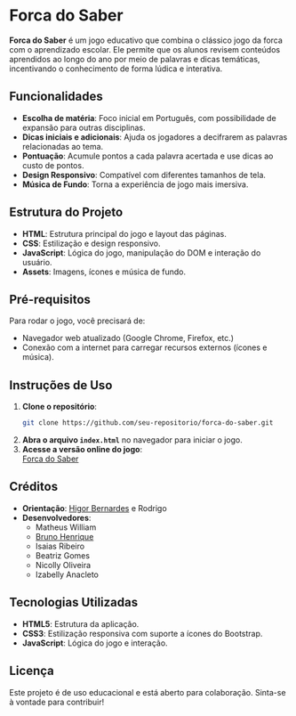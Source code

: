 # Forca do Saber

**Forca do Saber** é um jogo educativo que combina o clássico jogo da forca com o aprendizado escolar. Ele permite que os alunos revisem conteúdos aprendidos ao longo do ano por meio de palavras e dicas temáticas, incentivando o conhecimento de forma lúdica e interativa.

## Funcionalidades

- **Escolha de matéria**: Foco inicial em Português, com possibilidade de expansão para outras disciplinas.
- **Dicas iniciais e adicionais**: Ajuda os jogadores a decifrarem as palavras relacionadas ao tema.
- **Pontuação**: Acumule pontos a cada palavra acertada e use dicas ao custo de pontos.
- **Design Responsivo**: Compatível com diferentes tamanhos de tela.
- **Música de Fundo**: Torna a experiência de jogo mais imersiva.

## Estrutura do Projeto

- **HTML**: Estrutura principal do jogo e layout das páginas.
- **CSS**: Estilização e design responsivo.
- **JavaScript**: Lógica do jogo, manipulação do DOM e interação do usuário.
- **Assets**: Imagens, ícones e música de fundo.

## Pré-requisitos

Para rodar o jogo, você precisará de:

- Navegador web atualizado (Google Chrome, Firefox, etc.)
- Conexão com a internet para carregar recursos externos (ícones e música).

## Instruções de Uso

1. **Clone o repositório**:
   ```bash
   git clone https://github.com/seu-repositorio/forca-do-saber.git
   ```
2. **Abra o arquivo `index.html`** no navegador para iniciar o jogo.
3. **Acesse a versão online do jogo**:  
   [Forca do Saber](https://brunoh4ds.github.io/web_Forca_educacional/)

## Créditos

- **Orientação**: [Higor Bernardes](https://github.com/higorber) e Rodrigo
- **Desenvolvedores**:
  - Matheus William
  - [Bruno Henrique](https://github.com/BrunoH4ds)
  - Isaias Ribeiro
  - Beatriz Gomes
  - Nicolly Oliveira
  - Izabelly Anacleto

## Tecnologias Utilizadas

- **HTML5**: Estrutura da aplicação.
- **CSS3**: Estilização responsiva com suporte a ícones do Bootstrap.
- **JavaScript**: Lógica do jogo e interação.

## Licença

Este projeto é de uso educacional e está aberto para colaboração. Sinta-se à vontade para contribuir!
